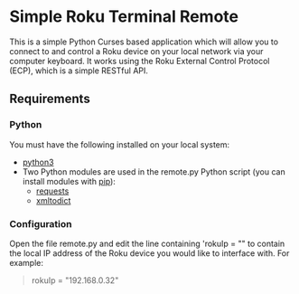 # Simple Roku Terminal Remote
This is a simple Python Curses based application which will allow you to connect to and control a Roku device on your local network via your computer keyboard. It works using the Roku External Control Protocol (ECP), which is a simple RESTful API.

## Requirements
### Python
You must have the following installed on your local system:
- [python3](https://www.python.org/)
- Two Python modules are used in the remote.py Python script (you can install modules with [pip](https://pypi.org/project/xmltodict/)):
  - [requests](https://pypi.org/project/requests/)
  - [xmltodict](https://pypi.org/project/xmltodict/)
 ### Configuration
 Open the file remote.py and edit the line containing 'rokuIp = "" to contain the local IP address of the Roku device you would like to interface with. For example:
 >rokuIp = "192.168.0.32"

